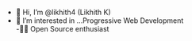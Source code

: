 - 👋 Hi, I’m @likhith4 (Likhith K)
- 👀 I’m interested in ...Progressive Web Development  
-👐🏻 Open Source enthusiast


<!---
likhith4/likhith4 is a ✨ special ✨ repository because its `README.md` (this file) appears on your GitHub profile.
You can click the Preview link to take a look at your changes.
--->
